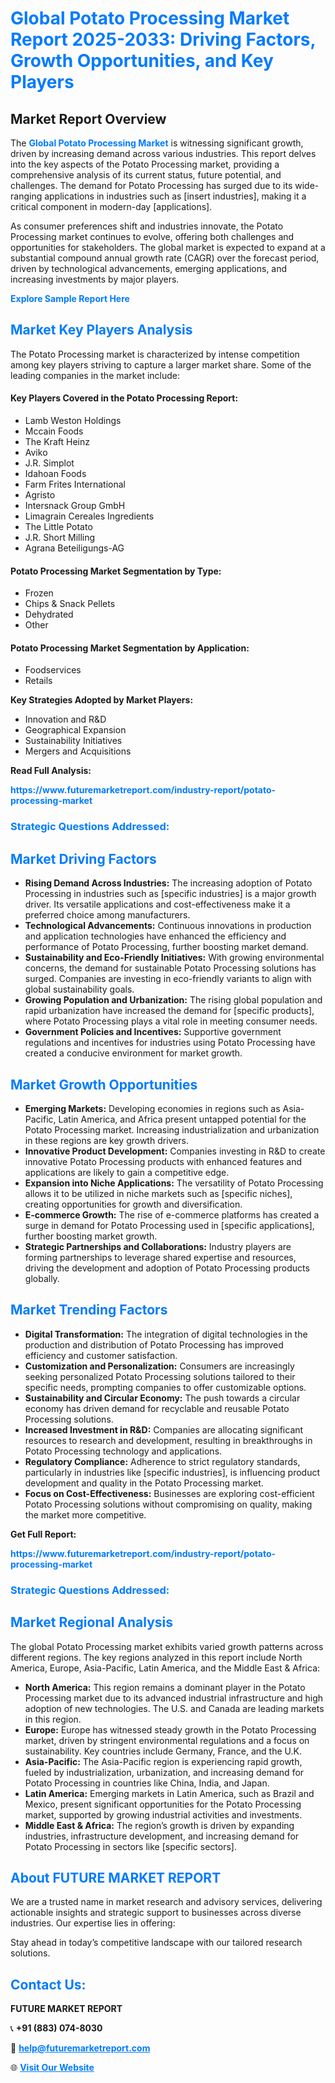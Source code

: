 <h1 style="color: #007BFF;">Global Potato Processing Market Report 2025-2033: Driving Factors, Growth Opportunities, and Key Players</h1>

<section id="overview">
<h2>Market Report Overview</h2>
<p>The <a href="https://www.futuremarketreport.com/industry-report/potato-processing-market" style="color: #007BFF; text-decoration: none;"><strong>Global Potato Processing Market</strong></a> is witnessing significant growth, driven by increasing demand across various industries. This report delves into the key aspects of the Potato Processing market, providing a comprehensive analysis of its current status, future potential, and challenges. The demand for Potato Processing has surged due to its wide-ranging applications in industries such as [insert industries], making it a critical component in modern-day [applications].</p>
<p>As consumer preferences shift and industries innovate, the Potato Processing market continues to evolve, offering both challenges and opportunities for stakeholders. The global market is expected to expand at a substantial compound annual growth rate (CAGR) over the forecast period, driven by technological advancements, emerging applications, and increasing investments by major players.</p>
</section>

<section id="overview">
<p><a href="https://www.futuremarketreport.com/request-sample/reportId=51728" style="color: #007BFF; text-decoration: none;"><strong>Explore Sample Report Here</strong></a></p>
</section>

<section id="key-players">
<h2 style="color: #007BFF;">Market Key Players Analysis</h2>
<p>The Potato Processing market is characterized by intense competition among key players striving to capture a larger market share. Some of the leading companies in the market include:</p>
<h4>Key Players Covered in the Potato Processing Report:</h4>
<ul><li>Lamb Weston Holdings</li><li>Mccain Foods</li><li>The Kraft Heinz</li><li>Aviko</li><li>J.R. Simplot</li><li>Idahoan Foods</li><li>Farm Frites International</li><li>Agristo</li><li>Intersnack Group GmbH</li><li>Limagrain Cereales Ingredients</li><li>The Little Potato</li><li>J.R. Short Milling</li><li>Agrana Beteiligungs-AG</li></ul>
<h4>Potato Processing Market Segmentation by Type:</h4>
<ul><li>Frozen</li><li>Chips &amp; Snack Pellets</li><li>Dehydrated</li><li>Other</li></ul>

<h4>Potato Processing Market Segmentation by Application:</h4>
<ul><li>Foodservices</li><li>Retails</li></ul>
<p><strong>Key Strategies Adopted by Market Players:</strong></p>
<ul>
<li>Innovation and R&D</li>
<li>Geographical Expansion</li>
<li>Sustainability Initiatives</li>
<li>Mergers and Acquisitions</li>
</ul>
</section>

<section>
<p><strong>Read Full Analysis: </strong></p><a href="https://www.futuremarketreport.com/industry-report/potato-processing-market" style="color: #007BFF; text-decoration: none;"><strong>https://www.futuremarketreport.com/industry-report/potato-processing-market</strong></a>
<h3 style="color: #007BFF;">Strategic Questions Addressed:</h3>
</section>

<section id="driving-factors">
<h2 style="color: #007BFF;">Market Driving Factors</h2>
<ul>
<li><strong>Rising Demand Across Industries:</strong> The increasing adoption of Potato Processing in industries such as [specific industries] is a major growth driver. Its versatile applications and cost-effectiveness make it a preferred choice among manufacturers.</li>
<li><strong>Technological Advancements:</strong> Continuous innovations in production and application technologies have enhanced the efficiency and performance of Potato Processing, further boosting market demand.</li>
<li><strong>Sustainability and Eco-Friendly Initiatives:</strong> With growing environmental concerns, the demand for sustainable Potato Processing solutions has surged. Companies are investing in eco-friendly variants to align with global sustainability goals.</li>
<li><strong>Growing Population and Urbanization:</strong> The rising global population and rapid urbanization have increased the demand for [specific products], where Potato Processing plays a vital role in meeting consumer needs.</li>
<li><strong>Government Policies and Incentives:</strong> Supportive government regulations and incentives for industries using Potato Processing have created a conducive environment for market growth.</li>
</ul>
</section>

<section id="growth-opportunities">
<h2 style="color: #007BFF;">Market Growth Opportunities</h2>
<ul>
<li><strong>Emerging Markets:</strong> Developing economies in regions such as Asia-Pacific, Latin America, and Africa present untapped potential for the Potato Processing market. Increasing industrialization and urbanization in these regions are key growth drivers.</li>
<li><strong>Innovative Product Development:</strong> Companies investing in R&D to create innovative Potato Processing products with enhanced features and applications are likely to gain a competitive edge.</li>
<li><strong>Expansion into Niche Applications:</strong> The versatility of Potato Processing allows it to be utilized in niche markets such as [specific niches], creating opportunities for growth and diversification.</li>
<li><strong>E-commerce Growth:</strong> The rise of e-commerce platforms has created a surge in demand for Potato Processing used in [specific applications], further boosting market growth.</li>
<li><strong>Strategic Partnerships and Collaborations:</strong> Industry players are forming partnerships to leverage shared expertise and resources, driving the development and adoption of Potato Processing products globally.</li>
</ul>
</section>

<section id="trending-factors">
<h2 style="color: #007BFF;">Market Trending Factors</h2>
<ul>
<li><strong>Digital Transformation:</strong> The integration of digital technologies in the production and distribution of Potato Processing has improved efficiency and customer satisfaction.</li>
<li><strong>Customization and Personalization:</strong> Consumers are increasingly seeking personalized Potato Processing solutions tailored to their specific needs, prompting companies to offer customizable options.</li>
<li><strong>Sustainability and Circular Economy:</strong> The push towards a circular economy has driven demand for recyclable and reusable Potato Processing solutions.</li>
<li><strong>Increased Investment in R&D:</strong> Companies are allocating significant resources to research and development, resulting in breakthroughs in Potato Processing technology and applications.</li>
<li><strong>Regulatory Compliance:</strong> Adherence to strict regulatory standards, particularly in industries like [specific industries], is influencing product development and quality in the Potato Processing market.</li>
<li><strong>Focus on Cost-Effectiveness:</strong> Businesses are exploring cost-efficient Potato Processing solutions without compromising on quality, making the market more competitive.</li>
</ul>
</section>

<section>
<p><strong>Get Full Report: </strong></p><a href="https://www.futuremarketreport.com/industry-report/potato-processing-market" style="color: #007BFF; text-decoration: none;"><strong>https://www.futuremarketreport.com/industry-report/potato-processing-market</strong></a>
<h3 style="color: #007BFF;">Strategic Questions Addressed:</h3>
</section>


<section id="regional-analysis">
<h2 style="color: #007BFF;">Market Regional Analysis</h2>
<p>The global Potato Processing market exhibits varied growth patterns across different regions. The key regions analyzed in this report include North America, Europe, Asia-Pacific, Latin America, and the Middle East & Africa:</p>
<ul>
<li><strong>North America:</strong> This region remains a dominant player in the Potato Processing market due to its advanced industrial infrastructure and high adoption of new technologies. The U.S. and Canada are leading markets in this region.</li>
<li><strong>Europe:</strong> Europe has witnessed steady growth in the Potato Processing market, driven by stringent environmental regulations and a focus on sustainability. Key countries include Germany, France, and the U.K.</li>
<li><strong>Asia-Pacific:</strong> The Asia-Pacific region is experiencing rapid growth, fueled by industrialization, urbanization, and increasing demand for Potato Processing in countries like China, India, and Japan.</li>
<li><strong>Latin America:</strong> Emerging markets in Latin America, such as Brazil and Mexico, present significant opportunities for the Potato Processing market, supported by growing industrial activities and investments.</li>
<li><strong>Middle East & Africa:</strong> The region’s growth is driven by expanding industries, infrastructure development, and increasing demand for Potato Processing in sectors like [specific sectors].</li>
</ul>
</section>

<footer>
<h2 style="color: #007BFF;">About FUTURE MARKET REPORT</h2>
<p>We are a trusted name in market research and advisory services, delivering actionable insights and strategic support to businesses across diverse industries. Our expertise lies in offering:</p>

<p>Stay ahead in today’s competitive landscape with our tailored research solutions.</p>

<h2 style="color: #007BFF;">Contact Us:</h2>
<p><strong>FUTURE MARKET REPORT</strong></p>
<p>📞 <strong>+91 (883) 074-8030</strong></p>
<p>📧 <strong><a href="mailto:help@futuremarketreport.com" style="color: #007BFF;">help@futuremarketreport.com</a></strong></p>
<p>🌐 <strong><a href="https://www.futuremarketreport.com/" style="color: #007BFF;">Visit Our Website</a></strong></p>
</footer>